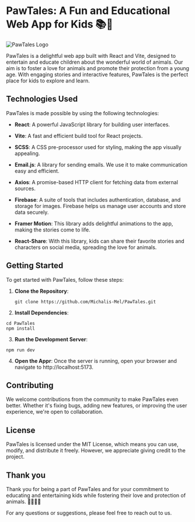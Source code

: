 # PawTales: A Fun and Educational Web App for Kids 📚🐾

![PawTales Logo](./public/logo.png)

PawTales is a delightful web app built with React and Vite, designed to entertain and educate children about the wonderful world of animals. Our aim is to foster a love for animals and promote their protection from a young age. With engaging stories and interactive features, PawTales is the perfect place for kids to explore and learn.

## Technologies Used

PawTales is made possible by using the following technologies:

- **React**: A powerful JavaScript library for building user interfaces.

- **Vite**: A fast and efficient build tool for React projects.

- **SCSS**: A CSS pre-processor used for styling, making the app visually appealing.

- **Email.js**: A library for sending emails. We use it to make communication easy and efficient.

- **Axios**: A promise-based HTTP client for fetching data from external sources.

- **Firebase**: A suite of tools that includes authentication, database, and storage for images. Firebase helps us manage user accounts and store data securely.

- **Framer Motion**: This library adds delightful animations to the app, making the stories come to life.

- **React-Share**: With this library, kids can share their favorite stories and characters on social media, spreading the love for animals.

## Getting Started

To get started with PawTales, follow these steps:

1. **Clone the Repository**:
   ```
   git clone https://github.com/Michalis-Mel/PawTales.git
   ```
2. **Install Dependencies**:

```
cd PawTales
npm install
```

3. **Run the Development Server**:

```
npm run dev
```

4. **Open the Appr**:
   Once the server is running, open your browser and navigate to http://localhost:5173.

## Contributing

We welcome contributions from the community to make PawTales even better. Whether it's fixing bugs, adding new features, or improving the user experience, we're open to collaboration.

## License

PawTales is licensed under the MIT License, which means you can use, modify, and distribute it freely. However, we appreciate giving credit to the project.

## Thank you

Thank you for being a part of PawTales and for your commitment to educating and entertaining kids while fostering their love and protection of animals. 🐶🐱🐰🦁

For any questions or suggestions, please feel free to reach out to us.
